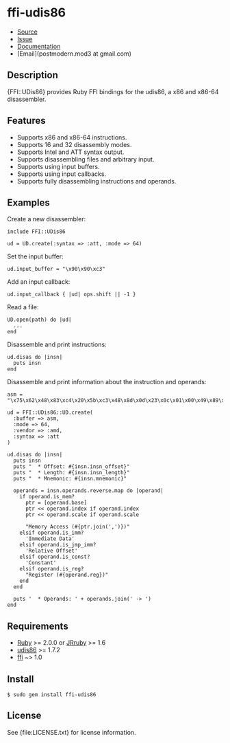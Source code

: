 # ffi-udis86

* [Source](http://github.com/sophsec/ffi-udis86/)
* [Issue](http://github.com/sophsec/ffi-udis86/)
* [Documentation](http://rubydoc.info/gems/ffi-udis86/)
* [Email](postmodern.mod3 at gmail.com)

## Description

{FFI::UDis86} provides Ruby FFI bindings for the udis86, a x86 and x86-64
disassembler.

## Features

* Supports x86 and x86-64 instructions.
* Supports 16 and 32 disassembly modes.
* Supports Intel and ATT syntax output.
* Supports disassembling files and arbitrary input.
* Supports using input buffers.
* Supports using input callbacks.
* Supports fully disassembling instructions and operands.

## Examples

Create a new disassembler:

    include FFI::UDis86
    
    ud = UD.create(:syntax => :att, :mode => 64)

Set the input buffer:

    ud.input_buffer = "\x90\x90\xc3"

Add an input callback:

    ud.input_callback { |ud| ops.shift || -1 }

Read a file:

    UD.open(path) do |ud|
      ...
    end

Disassemble and print instructions:

    ud.disas do |insn|
      puts insn
    end

Disassemble and print information about the instruction and operands:

    asm = "\x75\x62\x48\x83\xc4\x20\x5b\xc3\x48\x8d\x0d\x23\x0c\x01\x00\x49\x89\xf0"
    
    ud = FFI::UDis86::UD.create(
      :buffer => asm,
      :mode => 64,
      :vendor => :amd,
      :syntax => :att
    )
    
    ud.disas do |insn|
      puts insn
      puts "  * Offset: #{insn.insn_offset}"
      puts "  * Length: #{insn.insn_length}"
      puts "  * Mnemonic: #{insn.mnemonic}"
    
      operands = insn.operands.reverse.map do |operand|
        if operand.is_mem?
          ptr = [operand.base]
          ptr << operand.index if operand.index
          ptr << operand.scale if operand.scale
    
          "Memory Access (#{ptr.join(',')})"
        elsif operand.is_imm?
          'Immediate Data'
        elsif operand.is_jmp_imm?
          'Relative Offset'
        elsif operand.is_const?
          'Constant'
        elsif operand.is_reg?
          "Register (#{operand.reg})"
        end
      end
    
      puts '  * Operands: ' + operands.join(' -> ')
    end

## Requirements

* [Ruby](http://ruby-lang.org/) >= 2.0.0 or
  [JRruby](http://jruby.org) >= 1.6
* [udis86](http://udis86.sourceforge.net/) >= 1.7.2
* [ffi](http://github.com/ffi/ffi) ~> 1.0

## Install

    $ sudo gem install ffi-udis86

## License

See {file:LICENSE.txt} for license information.
